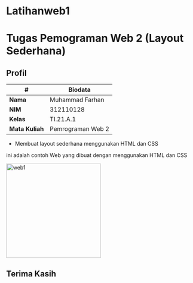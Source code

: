# Latihanweb1

# Tugas Pemograman Web 2 (Layout Sederhana)
## Profil
| #               | Biodata             |
| --------------- | ------------------- |
| **Nama**        | Muhammad Farhan     |
| **NIM**         | 312110128           |
| **Kelas**       | TI.21.A.1           |
| **Mata Kuliah** | Pemrograman Web 2   |

- Membuat layout sederhana menggunakan HTML dan CSS

ini adalah contoh Web yang dibuat dengan menggunakan HTML dan CSS

<img width="253" alt="web1" src="https://user-images.githubusercontent.com/92637117/224542850-00c522ac-5f7c-476d-bb3a-fcfabdbf1eeb.png">


## Terima Kasih
